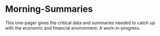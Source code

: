 # Morning-Summaries
This one-pager gives the critical data and summaries needed to catch up with the economic and financial environment. A work-in-progress.
